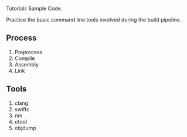 Tutorials Sample Code.

Practice the basic command line tools involved during the build pipeline.


## Process

1. Preprocess
2. Compile
3. Assembly
4. Link



## Tools

1. clang
2. swiftc
3. nm
4. otool
5. objdump
